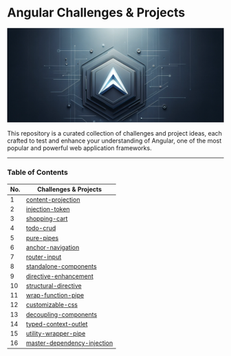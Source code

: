 # Angular Challenges & Projects

![headline](readme/headline.png)

This repository is a curated collection of challenges and project ideas, each crafted to test and enhance your understanding of Angular, one of the most popular and powerful web application frameworks.

---
### Table of Contents

| No. | Challenges & Projects |
|---- | ---------
|1 | [content-projection](https://github.com/tugrulaltun/angular-challenges-and-projects/tree/main/content-projection)|
|2 | [injection-token](https://github.com/tugrulaltun/angular-challenges-and-projects/tree/main/injection-token)|
|3 | [shopping-cart](https://github.com/tugrulaltun/angular-challenges-and-projects/tree/main/shopping-cart)|
|4 | [todo-crud](https://github.com/tugrulaltun/angular-challenges-and-projects/tree/main/todo-crud)|
|5 | [pure-pipes](https://github.com/tugrulaltun/angular-challenges-and-projects/tree/main/pure-pipes)|
|6 | [anchor-navigation](https://github.com/tugrulaltun/angular-challenges-and-projects/tree/main/anchor-navigation)|
|7 | [router-input](https://github.com/tugrulaltun/angular-challenges-and-projects/tree/main/router-input)|
|8 | [standalone-components](https://github.com/tugrulaltun/angular-challenges-and-projects/tree/main/standalone-components)|
|9 | [directive-enhancement](https://github.com/tugrulaltun/angular-challenges-and-projects/tree/main/directive-enhancement)|
|10 | [structural-directive](https://github.com/tugrulaltun/angular-challenges-and-projects/tree/main/structural-directive)|
|11 | [wrap-function-pipe](https://github.com/tugrulaltun/angular-challenges-and-projects/tree/main/wrap-function-pipe)|
|12 | [customizable-css](https://github.com/tugrulaltun/angular-challenges-and-projects/tree/main/customizable-css)|
|13 | [decoupling-components](https://github.com/tugrulaltun/angular-challenges-and-projects/tree/main/decoupling-components)|
|14 | [typed-context-outlet](https://github.com/tugrulaltun/angular-challenges-and-projects/tree/main/typed-context-outlet)|
|15 | [utility-wrapper-pipe](https://github.com/tugrulaltun/angular-challenges-and-projects/tree/main/utility-wrapper-pipe)|
|16 | [master-dependency-injection](https://github.com/tugrulaltun/angular-challenges-and-projects/tree/main/master-dependency-injection)|

